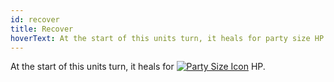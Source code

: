 ```yaml
---
id: recover
title: Recover
hoverText: At the start of this units turn, it heals for party size HP.
---
```


At the start of this units turn, it heals for [<img src="/icons/party-size.svg" alt="Party Size Icon" class="icon-svg" />](/docs/all/glossary/party-size) HP.
